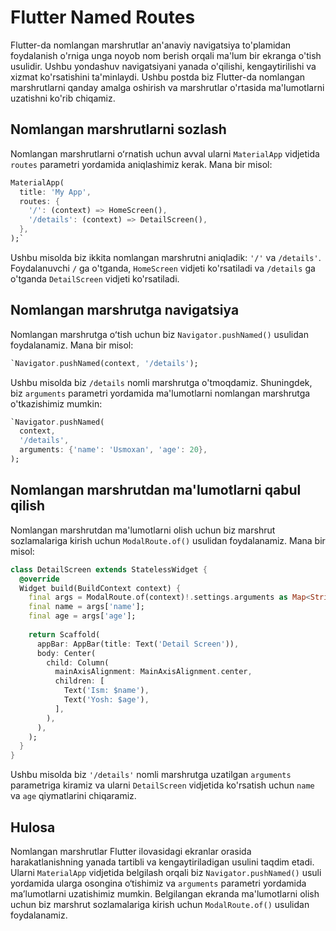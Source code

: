 # Flutter Named Routes

Flutter-da nomlangan marshrutlar an'anaviy navigatsiya to'plamidan foydalanish o'rniga unga noyob nom berish orqali ma'lum bir ekranga o'tish usulidir. Ushbu yondashuv navigatsiyani yanada o'qilishi, kengaytirilishi va xizmat ko'rsatishini ta'minlaydi. Ushbu postda biz Flutter-da nomlangan marshrutlarni qanday amalga oshirish va marshrutlar o'rtasida ma'lumotlarni uzatishni ko'rib chiqamiz.

## Nomlangan marshrutlarni sozlash


Nomlangan marshrutlarni oʻrnatish uchun avval ularni `MaterialApp` vidjetida `routes` parametri yordamida aniqlashimiz kerak. Mana bir misol:

```dart
MaterialApp(
  title: 'My App',
  routes: {
    '/': (context) => HomeScreen(),
    '/details': (context) => DetailScreen(),
  },
);`
``` 

Ushbu misolda biz ikkita nomlangan marshrutni aniqladik: `'/'` va `/details'`. Foydalanuvchi `/` ga o'tganda, `HomeScreen` vidjeti ko'rsatiladi va `/details` ga o'tganda `DetailScreen` vidjeti ko'rsatiladi.

## Nomlangan marshrutga navigatsiya

Nomlangan marshrutga oʻtish uchun biz `Navigator.pushNamed()` usulidan foydalanamiz. Mana bir misol:

```dart
`Navigator.pushNamed(context, '/details');
``` 

Ushbu misolda biz `/details` nomli marshrutga o'tmoqdamiz. Shuningdek, biz `arguments` parametri yordamida ma'lumotlarni nomlangan marshrutga o'tkazishimiz mumkin:
```dart
`Navigator.pushNamed(
  context, 
  '/details', 
  arguments: {'name': 'Usmoxan', 'age': 20},
);
```

## Nomlangan marshrutdan ma'lumotlarni qabul qilish



Nomlangan marshrutdan ma'lumotlarni olish uchun biz marshrut sozlamalariga kirish uchun `ModalRoute.of()` usulidan foydalanamiz. Mana bir misol:

```dart
class DetailScreen extends StatelessWidget {
  @override
  Widget build(BuildContext context) {
    final args = ModalRoute.of(context)!.settings.arguments as Map<String, dynamic>;
    final name = args['name'];
    final age = args['age'];
    
    return Scaffold(
      appBar: AppBar(title: Text('Detail Screen')),
      body: Center(
        child: Column(
          mainAxisAlignment: MainAxisAlignment.center,
          children: [
            Text('Ism: $name'),
            Text('Yosh: $age'),
          ],
        ),
      ),
    );
  }
}
```


Ushbu misolda biz `'/details'` nomli marshrutga uzatilgan `arguments` parametriga kiramiz va ularni `DetailScreen` vidjetida ko'rsatish uchun `name` va `age` qiymatlarini chiqaramiz.

## Hulosa

Nomlangan marshrutlar Flutter ilovasidagi ekranlar orasida harakatlanishning yanada tartibli va kengaytiriladigan usulini taqdim etadi. Ularni `MaterialApp` vidjetida belgilash orqali biz `Navigator.pushNamed()` usuli yordamida ularga osongina o‘tishimiz va `arguments` parametri yordamida ma’lumotlarni uzatishimiz mumkin. Belgilangan ekranda ma'lumotlarni olish uchun biz marshrut sozlamalariga kirish uchun `ModalRoute.of()` usulidan foydalanamiz.
